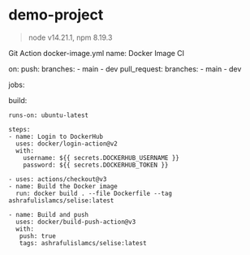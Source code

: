 # demo-project
> node v14.21.1,
> npm 8.19.3

Git Action
docker-image.yml
name: Docker Image CI

on:
  push:
    branches:
      - main
      - dev
  pull_request:
    branches:
      - main
      - dev

jobs:

  build:

    runs-on: ubuntu-latest

    steps:
    - name: Login to DockerHub
      uses: docker/login-action@v2
      with:
        username: ${{ secrets.DOCKERHUB_USERNAME }}
        password: ${{ secrets.DOCKERHUB_TOKEN }}
        
    - uses: actions/checkout@v3
    - name: Build the Docker image
      run: docker build . --file Dockerfile --tag ashrafulislamcs/selise:latest
      
    - name: Build and push
      uses: docker/build-push-action@v3
      with:
       push: true
       tags: ashrafulislamcs/selise:latest
